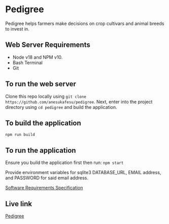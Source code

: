 # Pedigree

Pedigree helps farmers make decisions on crop cultivars and animal breeds to invest in.

## Web Server Requirements

- Node v18 and NPM v10.
- Bash Terminal
- Git

## To run the web server

Clone this repo locally using `git clone https://github.com/anesukafesu/pedigree`. Next, enter into the project directory using `cd pedigree` and build the application.

## To build the application

`npm run build`

## To run the application

Ensure you build the application first then run:
`npm start`

Provide environment variables for sqlite3 DATABASE_URL, EMAIL address, and PASSWORD for said email address.

[Software Requirements Specification](https://docs.google.com/document/d/1qie24GhF1WXQ5aNGa5-AbrzFs5RINwvf3XULY27Evso/edit)

## Live link

[Pedigree](https://pedigree.halogenapps.com)
